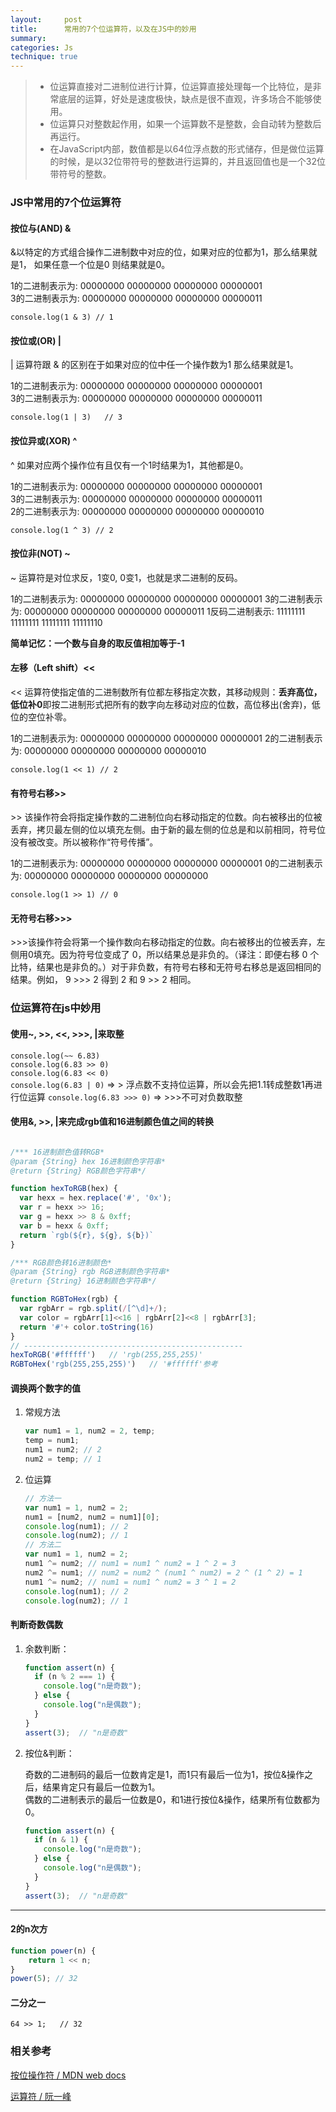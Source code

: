 ```yaml
---
layout:     post
title:      常用的7个位运算符，以及在JS中的妙用
summary:
categories: Js
technique: true
---
```


> * 位运算直接对二进制位进行计算，位运算直接处理每一个比特位，是非常底层的运算，好处是速度极快，缺点是很不直观，许多场合不能够使用。
> * 位运算只对整数起作用，如果一个运算数不是整数，会自动转为整数后再运行。
> * 在JavaScript内部，数值都是以64位浮点数的形式储存，但是做位运算的时候，是以32位带符号的整数进行运算的，并且返回值也是一个32位带符号的整数。

### JS中常用的7个位运算符

#### 按位与(AND) &

&以特定的方式组合操作二进制数中对应的位，如果对应的位都为1，那么结果就是1， 如果任意一个位是0 则结果就是0。    

1的二进制表示为: 00000000 00000000 00000000 00000001  
3的二进制表示为: 00000000 00000000 00000000 00000011   

`console.log(1 & 3) // 1`

#### 按位或(OR) |

\| 运算符跟 & 的区别在于如果对应的位中任一个操作数为1 那么结果就是1。

1的二进制表示为: 00000000 00000000 00000000 00000001     
3的二进制表示为: 00000000 00000000 00000000 00000011

`console.log(1 | 3)   // 3`

#### 按位异或(XOR) ^

^ 如果对应两个操作位有且仅有一个1时结果为1，其他都是0。

1的二进制表示为: 00000000 00000000 00000000 00000001    
3的二进制表示为: 00000000 00000000 00000000 00000011   
2的二进制表示为: 00000000 00000000 00000000 00000010    

`console.log(1 ^ 3) // 2`

#### 按位非(NOT) ~

~ 运算符是对位求反，1变0, 0变1，也就是求二进制的反码。

1的二进制表示为: 00000000 00000000 00000000 00000001
3的二进制表示为: 00000000 00000000 00000000 00000011
1反码二进制表示: 11111111 11111111 11111111 11111110

**简单记忆：一个数与自身的取反值相加等于-1**

#### 左移（Left shift）<<

<< 运算符使指定值的二进制数所有位都左移指定次数，其移动规则：**丢弃高位，低位补0**即按二进制形式把所有的数字向左移动对应的位数，高位移出(舍弃)，低位的空位补零。

1的二进制表示为: 00000000 00000000 00000000 00000001
2的二进制表示为: 00000000 00000000 00000000 00000010

`console.log(1 << 1) // 2`

#### 有符号右移>>

\>\> 该操作符会将指定操作数的二进制位向右移动指定的位数。向右被移出的位被丢弃，拷贝最左侧的位以填充左侧。由于新的最左侧的位总是和以前相同，符号位没有被改变。所以被称作“符号传播”。

1的二进制表示为: 00000000 00000000 00000000 00000001
0的二进制表示为: 00000000 00000000 00000000 00000000

`console.log(1 >> 1) // 0`

#### 无符号右移\>\>\>

\>\>\>该操作符会将第一个操作数向右移动指定的位数。向右被移出的位被丢弃，左侧用0填充。因为符号位变成了 0，所以结果总是非负的。（译注：即便右移 0 个比特，结果也是非负的。）对于非负数，有符号右移和无符号右移总是返回相同的结果。例如， 9 >>> 2 得到 2 和 9 >> 2 相同。

### 位运算符在js中妙用

#### 使用~, >>, <<, \>\>\>, |来取整 

 `console.log(~~ 6.83)`                 
 `console.log(6.83 >> 0)`                
 `console.log(6.83 << 0)`               
 `console.log(6.83 | 0)`  => > 浮点数不支持位运算，所以会先把1.1转成整数1再进行位运算 
 `console.log(6.83 >>> 0)`   => \>\>\>不可对负数取整    

#### 使用&, >>, |来完成rgb值和16进制颜色值之间的转换 

```javascript

/*** 16进制颜色值转RGB* 
@param {String} hex 16进制颜色字符串* 
@return {String} RGB颜色字符串*/

function hexToRGB(hex) {
  var hexx = hex.replace('#', '0x');
  var r = hexx >> 16;
  var g = hexx >> 8 & 0xff;
  var b = hexx & 0xff;
  return `rgb(${r}, ${g}, ${b})`
}

/*** RGB颜色转16进制颜色* 
@param {String} rgb RGB进制颜色字符串*
@return {String} 16进制颜色字符串*/

function RGBToHex(rgb) {
  var rgbArr = rgb.split(/[^\d]+/);
  var color = rgbArr[1]<<16 | rgbArr[2]<<8 | rgbArr[3];
  return '#'+ color.toString(16)
}
// -------------------------------------------------
hexToRGB('#ffffff')   // 'rgb(255,255,255)'
RGBToHex('rgb(255,255,255)')   // '#ffffff'参考
```

#### 调换两个数字的值

1. 常规方法

    ```javascript
    var num1 = 1, num2 = 2, temp;
    temp = num1;
    num1 = num2; // 2
    num2 = temp; // 1
    ```

2. 位运算
 
    ```javascript
    // 方法一
    var num1 = 1, num2 = 2;
    num1 = [num2, num2 = num1][0];
    console.log(num1); // 2
    console.log(num2); // 1
    // 方法二
    var num1 = 1, num2 = 2;
    num1 ^= num2; // num1 = num1 ^ num2 = 1 ^ 2 = 3
    num2 ^= num1; // num2 = num2 ^ (num1 ^ num2) = 2 ^ (1 ^ 2) = 1
    num1 ^= num2; // num1 = num1 ^ num2 = 3 ^ 1 = 2
    console.log(num1); // 2
    console.log(num2); // 1
    ```

#### 判断奇数偶数

1. 余数判断：

    ```javascript
    function assert(n) {
      if (n % 2 === 1) {
        console.log("n是奇数");
      } else {
        console.log("n是偶数");
      }
    }
    assert(3);  // "n是奇数"
    ```
2. 按位&判断：  

    奇数的二进制码的最后一位数肯定是1，而1只有最后一位为1，按位&操作之后，结果肯定只有最后一位数为1。   
    偶数的二进制表示的最后一位数是0，和1进行按位&操作，结果所有位数都为0。    
    
    ```javascript
    function assert(n) {
      if (n & 1) {
        console.log("n是奇数");
      } else {
        console.log("n是偶数");
      }
    }
    assert(3);  // "n是奇数"
    ```

*************************************

#### 2的n次方

```javascript
function power(n) {
    return 1 << n;
}
power(5); // 32
```


#### 二分之一
  `64 >> 1;   // 32`


### 相关参考

[按位操作符 / MDN web docs](https://developer.mozilla.org/zh-CN/docs/Web/JavaScript/Reference/Operators/Bitwise_Operators)    

[运算符 / 阮一峰](http://javascript.ruanyifeng.com/grammar/operator.html)


